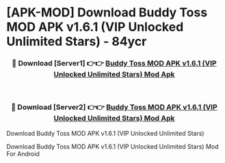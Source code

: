 # [APK-MOD] Download Buddy Toss MOD APK v1.6.1 (VIP Unlocked Unlimited Stars) - 84ycr


<div align="center">
<h3>🔴 Download [Server1] 👉👉 <a href="https://apk-comot.site?title=Buddy_Toss_MOD_APK_v1.6.1_(VIP_Unlocked_Unlimited_Stars)">Buddy Toss MOD APK v1.6.1 (VIP Unlocked Unlimited Stars) Mod Apk</a></h3><br>
<h3>🔴 Download [Server2] 👉👉 <a href="https://apk-comot.site?title=Buddy_Toss_MOD_APK_v1.6.1_(VIP_Unlocked_Unlimited_Stars)">Buddy Toss MOD APK v1.6.1 (VIP Unlocked Unlimited Stars) Mod Apk</a></h3>
</div>



Download Buddy Toss MOD APK v1.6.1 (VIP Unlocked Unlimited Stars) 

Download Buddy Toss MOD APK v1.6.1 (VIP Unlocked Unlimited Stars) Mod For Android